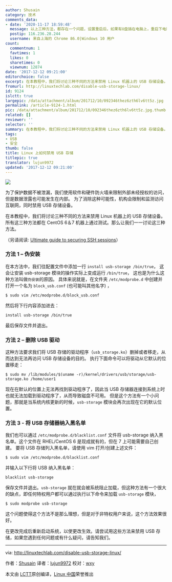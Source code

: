 ```yaml
---
author: Shusain
category: 技术
comments_data:
- date: '2020-11-17 18:59:48'
  message: 以上三种方法，都存在一个问题，设置重启后，如果有U盘插在电脑上，重启下电脑，设置就会失效
  postip: 116.236.28.244
  username: 来自上海的 Chrome 86.0|Windows 10 用户
count:
  commentnum: 1
  favtimes: 1
  likes: 0
  sharetimes: 0
  viewnum: 12874
date: '2017-12-12 09:21:00'
editorchoice: false
excerpt: 在本教程中，我们将讨论三种不同的方法来禁用 Linux 机器上的 USB 存储设备。所有这三种方法都在 CentOS 6＆7 机器上通过测试。那么让我们一一讨论这三种方法，
fromurl: http://linuxtechlab.com/disable-usb-storage-linux/
id: 9124
islctt: true
largepic: /data/attachment/album/201712/10/092346thez6zth6lv6tt5z.jpg
permalink: /article-9124-1.html
pic: /data/attachment/album/201712/10/092346thez6zth6lv6tt5z.jpg.thumb.jpg
related: []
reviewer: ''
selector: ''
summary: 在本教程中，我们将讨论三种不同的方法来禁用 Linux 机器上的 USB 存储设备。所有这三种方法都在 CentOS 6＆7 机器上通过测试。那么让我们一一讨论这三种方法，
tags:
- USB
- 安全
thumb: false
title: Linux 上如何禁用 USB 存储
titlepic: true
translator: lujun9972
updated: '2017-12-12 09:21:00'
---
```


![](/data/attachment/album/201712/10/092346thez6zth6lv6tt5z.jpg)


为了保护数据不被泄漏，我们使用软件和硬件防火墙来限制外部未经授权的访问，但是数据泄露也可能发生在内部。 为了消除这种可能性，机构会限制和监测访问互联网，同时禁用 USB 存储设备。


在本教程中，我们将讨论三种不同的方法来禁用 Linux 机器上的 USB 存储设备。所有这三种方法都在 CentOS 6＆7 机器上通过测试。那么让我们一一讨论这三种方法。


（另请阅读: [Ultimate guide to securing SSH sessions](http://linuxtechlab.com/ultimate-guide-to-securing-ssh-sessions/)）


### 方法 1 – 伪安装


在本方法中，我们往配置文件中添加一行 `install usb-storage /bin/true`， 这会让安装 usb-storage 模块的操作实际上变成运行 `/bin/true`， 这也是为什么这种方法叫做`伪安装`的原因。 具体来说就是，在文件夹 `/etc/modprobe.d` 中创建并打开一个名为 `block_usb.conf` (也可能叫其他名字) ，



```
$ sudo vim /etc/modprobe.d/block_usb.conf

```

然后将下行内容添加进去：



```
install usb-storage /bin/true

```

最后保存文件并退出。


### 方法 2 – 删除 USB 驱动


这种方法要求我们将 USB 存储的驱动程序（`usb_storage.ko`）删掉或者移走，从而达到无法再访问 USB 存储设备的目的。 执行下面命令可以将驱动从它默认的位置移走：



```
$ sudo mv /lib/modules/$(uname -r)/kernel/drivers/usb/storage/usb-storage.ko /home/user1

```

现在在默认的位置上无法再找到驱动程序了，因此当 USB 存储器连接到系统上时也就无法加载到驱动程序了，从而导致磁盘不可用。 但是这个方法有一个小问题，那就是当系统内核更新的时候，`usb-storage` 模块会再次出现在它的默认位置。


### 方法 3 - 将 USB 存储器纳入黑名单


我们也可以通过 `/etc/modprobe.d/blacklist.conf` 文件将 usb-storage 纳入黑名单。这个文件在 RHEL/CentOS 6 是现成就有的，但在 7 上可能需要自己创建。 要将 USB 存储列入黑名单，请使用 vim 打开/创建上述文件：



```
$ sudo vim /etc/modprobe.d/blacklist.conf

```

并输入以下行将 USB 纳入黑名单：



```
blacklist usb-storage

```

保存文件并退出。`usb-storage` 就在就会被系统阻止加载，但这种方法有一个很大的缺点，即任何特权用户都可以通过执行以下命令来加载 `usb-storage` 模块，



```
$ sudo modprobe usb-storage

```

这个问题使得这个方法不是那么理想，但是对于非特权用户来说，这个方法效果很好。


在更改完成后重新启动系统，以使更改生效。请尝试用这些方法来禁用 USB 存储，如果您遇到任何问题或有什么疑问，请告知我们。




---


via: <http://linuxtechlab.com/disable-usb-storage-linux/>


作者：[Shusain](http://linuxtechlab.com/author/shsuain/) 译者：[lujun9972](https://github.com/lujun9972) 校对：[wxy](https://github.com/wxy)


本文由 [LCTT](https://github.com/LCTT/TranslateProject)原创编译，[Linux 中国](https://linux.cn/)荣誉推出
